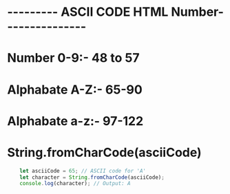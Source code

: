 
#  --------- ASCII CODE HTML Number---------------

# Number 0-9:-  48 to 57   
# Alphabate A-Z:- 65-90
# Alphabate a-z:-  97-122 
# String.fromCharCode(asciiCode)      

```javascript
    let asciiCode = 65; // ASCII code for 'A'
    let character = String.fromCharCode(asciiCode);
    console.log(character); // Output: A
```